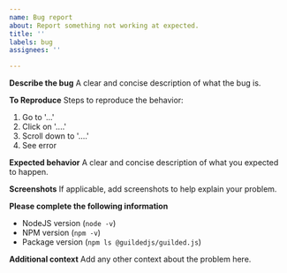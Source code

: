 ```yaml
---
name: Bug report
about: Report something not working at expected.
title: ''
labels: bug
assignees: ''

---
```


**Describe the bug**
A clear and concise description of what the bug is.

**To Reproduce**
Steps to reproduce the behavior:
1. Go to '...'
2. Click on '....'
3. Scroll down to '....'
4. See error

**Expected behavior**
A clear and concise description of what you expected to happen.

**Screenshots**
If applicable, add screenshots to help explain your problem.

**Please complete the following information**
 - NodeJS version (`node -v`)
 - NPM version (`npm -v`)
 - Package version (`npm ls @guildedjs/guilded.js`)

**Additional context**
Add any other context about the problem here.
